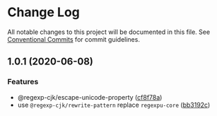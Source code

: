 # Change Log

All notable changes to this project will be documented in this file.
See [Conventional Commits](https://conventionalcommits.org) for commit guidelines.

## 1.0.1 (2020-06-08)


### Features

* @regexp-cjk/escape-unicode-property ([cf8f78a](https://github.com/bluelovers/ws-regexp/commit/cf8f78afd9a4f02d50afc2e2f285cca920c9dc1f))
* use `@regexp-cjk/rewrite-pattern` replace `regexpu-core` ([bb3192c](https://github.com/bluelovers/ws-regexp/commit/bb3192cbbd0e194bc03c8f82b0b6e8176b92c6d7))
